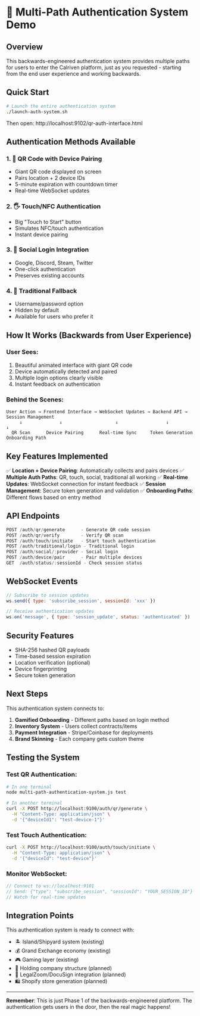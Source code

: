 # 🔐 Multi-Path Authentication System Demo

## Overview

This backwards-engineered authentication system provides multiple paths for users to enter the Calriven platform, just as you requested - starting from the end user experience and working backwards.

## Quick Start

```bash
# Launch the entire authentication system
./launch-auth-system.sh
```

Then open: http://localhost:9102/qr-auth-interface.html

## Authentication Methods Available

### 1. 🔲 QR Code with Device Pairing
- Giant QR code displayed on screen
- Pairs location + 2 device IDs
- 5-minute expiration with countdown timer
- Real-time WebSocket updates

### 2. 🖐️ Touch/NFC Authentication
- Big "Touch to Start" button
- Simulates NFC/touch authentication
- Instant device pairing

### 3. 🔑 Social Login Integration
- Google, Discord, Steam, Twitter
- One-click authentication
- Preserves existing accounts

### 4. 📧 Traditional Fallback
- Username/password option
- Hidden by default
- Available for users who prefer it

## How It Works (Backwards from User Experience)

### User Sees:
1. Beautiful animated interface with giant QR code
2. Device automatically detected and paired
3. Multiple login options clearly visible
4. Instant feedback on authentication

### Behind the Scenes:
```
User Action → Frontend Interface → WebSocket Updates → Backend API → Session Management
     ↓              ↓                    ↓                  ↓              ↓
  QR Scan      Device Pairing      Real-time Sync     Token Generation   Onboarding Path
```

## Key Features Implemented

✅ **Location + Device Pairing**: Automatically collects and pairs devices
✅ **Multiple Auth Paths**: QR, touch, social, traditional all working
✅ **Real-time Updates**: WebSocket connection for instant feedback
✅ **Session Management**: Secure token generation and validation
✅ **Onboarding Paths**: Different flows based on entry method

## API Endpoints

```javascript
POST /auth/qr/generate      - Generate QR code session
POST /auth/qr/verify        - Verify QR scan
POST /auth/touch/initiate   - Start touch authentication
POST /auth/traditional/login - Traditional login
POST /auth/social/:provider - Social login
POST /auth/device/pair      - Pair multiple devices
GET  /auth/status/:sessionId - Check session status
```

## WebSocket Events

```javascript
// Subscribe to session updates
ws.send({ type: 'subscribe_session', sessionId: 'xxx' })

// Receive authentication updates
ws.on('message', { type: 'session_update', status: 'authenticated' })
```

## Security Features

- SHA-256 hashed QR payloads
- Time-based session expiration
- Location verification (optional)
- Device fingerprinting
- Secure token generation

## Next Steps

This authentication system connects to:
1. **Gamified Onboarding** - Different paths based on login method
2. **Inventory System** - Users collect contracts/items
3. **Payment Integration** - Stripe/Coinbase for deployments
4. **Brand Skinning** - Each company gets custom theme

## Testing the System

### Test QR Authentication:
```bash
# In one terminal
node multi-path-authentication-system.js test

# In another terminal
curl -X POST http://localhost:9100/auth/qr/generate \
  -H "Content-Type: application/json" \
  -d '{"deviceId1": "test-device-1"}'
```

### Test Touch Authentication:
```bash
curl -X POST http://localhost:9100/auth/touch/initiate \
  -H "Content-Type: application/json" \
  -d '{"deviceId": "test-device"}'
```

### Monitor WebSocket:
```javascript
// Connect to ws://localhost:9101
// Send: {"type": "subscribe_session", "sessionId": "YOUR_SESSION_ID"}
// Watch for real-time updates
```

## Integration Points

This authentication system is ready to connect with:
- 🏝️ Island/Shipyard system (existing)
- 💰 Grand Exchange economy (existing)
- 🎮 Gaming layer (existing)
- 🏢 Holding company structure (planned)
- 📝 LegalZoom/DocuSign integration (planned)
- 🛍️ Shopify store generation (planned)

---

**Remember**: This is just Phase 1 of the backwards-engineered platform. The authentication gets users in the door, then the real magic happens!